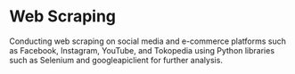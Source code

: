 # Web Scraping
 
Conducting web scraping on social media and e-commerce platforms such as Facebook, Instagram, YouTube, and Tokopedia using Python libraries such as Selenium and googleapiclient for further analysis.

